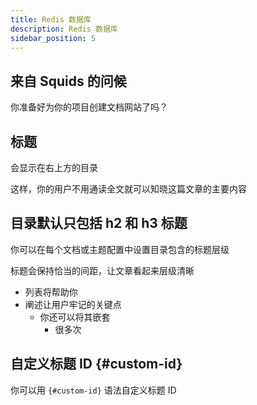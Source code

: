 ```yaml
---
title: Redis 数据库
description: Redis 数据库
sidebar_position: 5
---
```


## 来自 Squids 的问候

你准备好为你的项目创建文档网站了吗？

## 标题

会显示在右上方的目录

这样，你的用户不用通读全文就可以知晓这篇文章的主要内容

## 目录默认只包括 h2 和 h3 标题

你可以在每个文档或主题配置中设置目录包含的标题层级

标题会保持恰当的间距，让文章看起来层级清晰

- 列表将帮助你
- 阐述让用户牢记的关键点
  - 你还可以将其嵌套
    - 很多次

## 自定义标题 ID {#custom-id}

你可以用 `{#custom-id}` 语法自定义标题 ID

